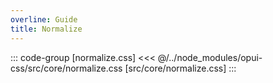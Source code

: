 ```yaml
---
overline: Guide
title: Normalize
---
```


::: code-group [normalize.css]
<<< @/../node_modules/opui-css/src/core/normalize.css [src/core/normalize.css]
:::
